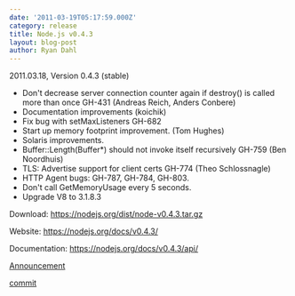 ```yaml
---
date: '2011-03-19T05:17:59.000Z'
category: release
title: Node.js v0.4.3
layout: blog-post
author: Ryan Dahl
---
```


2011.03.18, Version 0.4.3 (stable)

- Don't decrease server connection counter again if destroy() is called more than once GH-431 (Andreas Reich, Anders Conbere)
- Documentation improvements (koichik)
- Fix bug with setMaxListeners GH-682
- Start up memory footprint improvement. (Tom Hughes)
- Solaris improvements.
- Buffer::Length(Buffer\*) should not invoke itself recursively GH-759 (Ben Noordhuis)
- TLS: Advertise support for client certs GH-774 (Theo Schlossnagle)
- HTTP Agent bugs: GH-787, GH-784, GH-803.
- Don't call GetMemoryUsage every 5 seconds.
- Upgrade V8 to 3.1.8.3

Download: https://nodejs.org/dist/node-v0.4.3.tar.gz

Website: https://nodejs.org/docs/v0.4.3/

Documentation: https://nodejs.org/docs/v0.4.3/api/

[Announcement](https://groups.google.com/d/topic/nodejs/JrYQCQtf6lM/discussion)

[commit](https://github.com/joyent/node/tree/v0.4.3)
